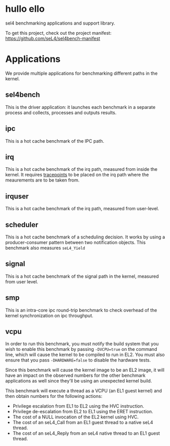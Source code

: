 <!--
  Copyright 2017, Data61
  Commonwealth Scientific and Industrial Research Organisation (CSIRO)
  ABN 41 687 119 230.

  This software may be distributed and modified according to the terms of
  the BSD 2-Clause license. Note that NO WARRANTY is provided.
  See "LICENSE_BSD2.txt" for details.

  @TAG(DATA61_BSD)
-->
# hullo ello

sel4 benchmarking applications and support library.

To get this project, check out the project manifest: https://github.com/seL4/sel4bench-manifest

# Applications

We provide multiple applications for benchmarking different paths in the kernel.

## sel4bench

This is the driver application: it launches each benchmark in a separate process and collects, processes and outputs results.

## ipc

This is a hot cache benchmark of the IPC path.

## irq

This is a hot cache benchmark of the irq path, measured from inside the kernel. It requires [tracepoints](https://docs.sel4.systems/BenchmarkingGuide.html#in-kernel-log-buffer) to be placed on the irq path where the meaurements are to be taken from.

## irquser

This is a hot cache benchmark of the irq path, measured from user-level.

## scheduler

This is a hot cache benchmark of a scheduling decision. It works by using a producer-consumer pattern between two notification objects.
This benchmark also measures `seL4_Yield`

## signal

This is a hot cache benchmark of the signal path in the kernel, measured from user level.

## smp

This is an intra-core ipc round-trip benchmark to check overhead of the kernel synchronization on ipc throughput.

## vcpu

In order to run this benchmark, you must notify the build system that you wish to enable this benchmark by passing `-DVCPU=true` on the command line, which will cause the kernel to be compiled to run in EL2. You must also ensure that you pass `-DHARDWARE=false` to disable the hardware tests.

Since this benchmark will cause the kernel image to be an EL2 image, it will have an impact on the observed numbers for the other benchmark applications as well since they'll be using an unexpected kernel build.

This benchmark will execute a thread as a VCPU (an EL1 guest kernel) and then obtain numbers for the following actions:
* Privilege escalation from EL1 to EL2 using the HVC instruction.
* Privilege de-escalation from EL2 to EL1 using the ERET instruction.
* The cost of a NULL invocation of the EL2 kernel using HVC.
* The cost of an seL4_Call from an EL1 guest thread to a native seL4 thread.
* The cost of an seL4_Reply from an seL4 native thread to an EL1 guest thread.
